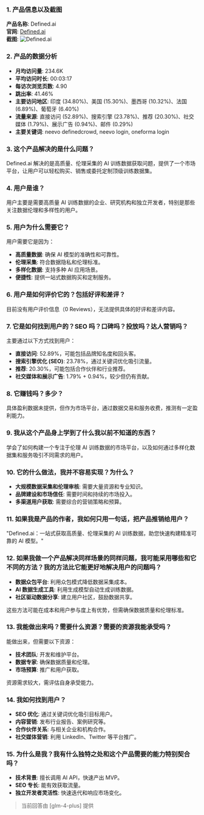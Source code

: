 ### 1. 产品信息以及截图

**产品名称**: Defined.ai  
**官网**: [Defined.ai](https://definedcrowd.com)  
**截图**: ![Defined.ai](https://cdn-images.toolify.ai/170350440987277611.jpg)

### 2. 产品的数据分析

- **月均访问量**: 234.6K
- **平均访问时长**: 00:03:17
- **每访次浏览页数**: 4.90
- **跳出率**: 41.46%
- **主要访问地区**: 印度 (34.80%)、美国 (15.30%)、墨西哥 (10.32%)、法国 (6.89%)、葡萄牙 (6.40%)
- **流量来源**: 直接访问 (52.89%)、搜索引擎 (23.78%)、推荐 (20.30%)、社交媒体 (1.79%)、展示广告 (0.94%)、邮件 (0.29%)
- **主要关键词**: neevo definedcrowd, neevo login, oneforma login

### 3. 这个产品解决的是什么问题？

Defined.ai 解决的是高质量、伦理采集的 AI 训练数据获取问题，提供了一个市场平台，让用户可以轻松购买、销售或委托定制顶级训练数据集。

### 4. 用户是谁？

用户主要是需要高质量 AI 训练数据的企业、研究机构和独立开发者，特别是那些关注数据伦理和多样性的用户。

### 5. 用户为什么需要它？

用户需要它是因为：
- **高质量数据**: 确保 AI 模型的准确性和可靠性。
- **伦理采集**: 符合数据隐私和伦理标准。
- **多样化数据**: 支持多种 AI 应用场景。
- **便捷性**: 提供一站式数据购买和定制服务。

### 6. 用户是如何评价它的？包括好评和差评？

目前没有用户评价信息（0 Reviews），无法提供具体的好评和差评内容。

### 7. 它是如何找到用户的？SEO 吗？口碑吗？投放吗？达人营销吗？

主要通过以下方式找到用户：
- **直接访问**: 52.89%，可能包括品牌知名度和回头客。
- **搜索引擎优化 (SEO)**: 23.78%，通过关键词优化吸引流量。
- **推荐**: 20.30%，可能包括合作伙伴和行业推荐。
- **社交媒体和展示广告**: 1.79% + 0.94%，较少但仍有贡献。

### 8. 它赚钱吗？多少？

具体盈利数据未提供，但作为市场平台，通过数据交易和服务收费，推测有一定盈利能力。

### 9. 我从这个产品身上学到了什么我以前不知道的东西？

学会了如何构建一个专注于伦理 AI 训练数据的市场平台，以及如何通过多样化数据集和服务吸引不同需求的用户。

### 10. 它的什么做法，我并不容易实现？为什么？

- **大规模数据采集和伦理审核**: 需要大量资源和专业知识。
- **品牌建设和市场信任**: 需要时间和持续的市场投入。
- **多渠道用户获取**: 需要综合的营销策略和预算。

### 11. 如果我是产品的作者，我如何只用一句话，把产品推销给用户？

"Defined.ai：一站式获取高质量、伦理采集的 AI 训练数据，助您快速构建精准可靠的 AI 模型。"

### 12. 如果我做一个产品解决同样场景的同样问题，我可能采用哪些和它不同的方法？我的方法比它能更好地解决用户的问题吗？

- **数据众包平台**: 利用众包模式降低数据采集成本。
- **AI 数据生成工具**: 利用生成模型自动生成训练数据。
- **社区驱动数据分享**: 建立用户社区，鼓励数据共享。

这些方法可能在成本和用户参与度上有优势，但需确保数据质量和伦理标准。

### 13. 我能做出来吗？需要什么资源？需要的资源我能承受吗？

能做出来，但需要以下资源：
- **技术团队**: 开发和维护平台。
- **数据专家**: 确保数据质量和伦理。
- **市场预算**: 推广和用户获取。

资源需求较大，需评估自身承受能力。

### 14. 我如何找到用户？

- **SEO 优化**: 通过关键词优化吸引目标用户。
- **内容营销**: 发布行业报告、案例研究等。
- **合作伙伴关系**: 与相关企业和机构合作。
- **社交媒体营销**: 利用 LinkedIn、Twitter 等平台推广。

### 15. 为什么是我？我有什么独特之处和这个产品需要的能力特别契合吗？

- **技术背景**: 擅长调用 AI API，快速产出 MVP。
- **SEO 专长**: 能有效获取流量。
- **独立开发者灵活性**: 快速迭代和响应市场变化。

> 当前回答由 [glm-4-plus] 提供